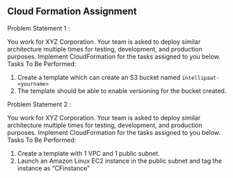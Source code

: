 ## Cloud Formation Assignment


Problem Statement 1 :

You work for XYZ Corporation. Your team is asked to deploy similar architecture
multiple times for testing, development, and production purposes. Implement
CloudFormation for the tasks assigned to you below.
Tasks To Be Performed:

1. Create a template which can create an S3 bucket named `intellipaat-<yourname>`
2. The template should be able to enable versioning for the bucket created.


Problem Statement 2 :

You work for XYZ Corporation. Your team is asked to deploy similar architecture
multiple times for testing, development, and production purposes. Implement
CloudFormation for the tasks assigned to you below.
Tasks To Be Performed:
1. Create a template with 1 VPC and 1 public subnet.
2. Launch an Amazon Linux EC2 instance in the public subnet and tag the
instance as “CFinstance”
